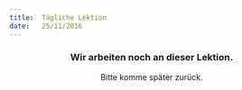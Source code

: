 ```yaml
---
title:  Tägliche Lektion
date:   25/11/2016
---
```


### <center>Wir arbeiten noch an dieser Lektion.</center>
<center>Bitte komme später zurück.</center>